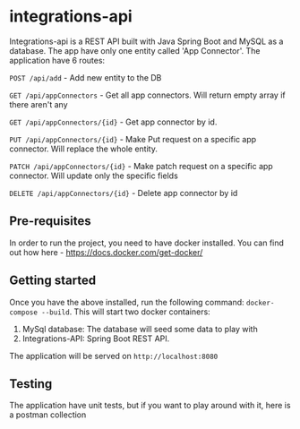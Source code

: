 # integrations-api
Integrations-api is a REST API built with Java Spring Boot and MySQL as a database. The app have only one entity called 'App Connector'. The application have 6 routes:

`POST /api/add` - Add new entity to the DB

`GET /api/appConnectors` - Get all app connectors. Will return empty array if there aren't any

`GET /api/appConnectors/{id}` - Get app connector by id. 

`PUT /api/appConnectors/{id}` - Make Put request on a specific app connector. Will replace the whole entity.

`PATCH /api/appConnectors/{id}` - Make patch request on a specific app connector. Will update only the specific fields

`DELETE /api/appConnectors/{id}` - Delete app connector by id

## Pre-requisites
In order to run the project, you need to have docker installed. You can find out how here - https://docs.docker.com/get-docker/


## Getting started
Once you have the above installed, run the following command:
`docker-compose --build`. This will start two docker containers:
1. MySql database: The database will seed some data to play with
2. Integrations-API: Spring Boot REST API.

The application will be served on `http://localhost:8080`

## Testing
The application have unit tests, but if you want to play around with it, here is a postman collection
